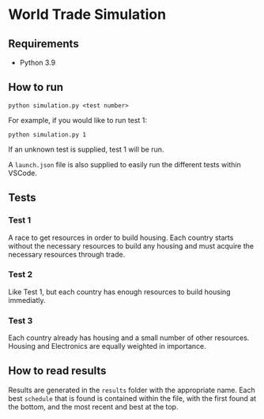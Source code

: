 # World Trade Simulation

## Requirements

- Python 3.9

## How to run

`python simulation.py <test number>`

For example, if you would like to run test 1:

`python simulation.py 1`

If an unknown test is supplied, test 1 will be run.

A `launch.json` file is also supplied to easily run the different tests within VSCode.

## Tests

### Test 1

A race to get resources in order to build housing. Each country starts without the necessary resources to build any housing and must acquire the necessary resources through trade.

### Test 2

Like Test 1, but each country has enough resources to build housing immediatly.

### Test 3

Each country already has housing and a small number of other resources. Housing and Electronics are equally weighted in importance.

## How to read results

Results are generated in the `results` folder with the appropriate name. Each best `schedule` that is found is contained within the file, with the first found at the bottom, and the most recent and best at the top.
